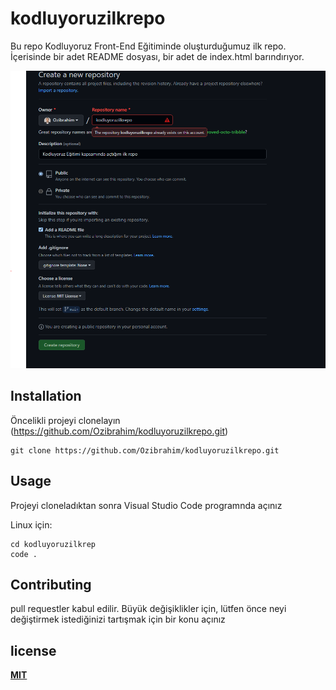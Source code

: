 # kodluyoruzilkrepo
Bu repo Kodluyoruz Front-End Eğitiminde oluşturduğumuz ilk repo. İçerisinde bir adet README dosyası, bir adet de index.html barındırıyor.

![github](image.PNG)

## Installation
Öncelikli projeyi clonelayın (https://github.com/Ozibrahim/kodluyoruzilkrepo.git)
```
git clone https://github.com/Ozibrahim/kodluyoruzilkrepo.git
````

## Usage

Projeyi cloneladıktan sonra Visual Studio Code programnda açınız

Linux için:

```
cd kodluyoruzilkrep
code .
```
## Contributing
pull requestler kabul edilir. Büyük değişiklikler için, lütfen önce neyi değiştirmek istediğinizi tartışmak için bir konu açınız

## license

[**MIT**](https://choosealicense.com/licenses/mit/)